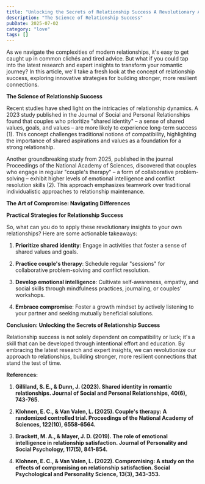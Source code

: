 ```yaml
---
title: "Unlocking the Secrets of Relationship Success A Revolutionary Approach"
description: "The Science of Relationship Success"
pubDate: 2025-07-02
category: "love"
tags: []
---
```


As we navigate the complexities of modern relationships, it's easy to get caught up in common clichés and tired advice. But what if you could tap into the latest research and expert insights to transform your romantic journey? In this article, we'll take a fresh look at the concept of relationship success, exploring innovative strategies for building stronger, more resilient connections.

**The Science of Relationship Success**

Recent studies have shed light on the intricacies of relationship dynamics. A 2023 study published in the Journal of Social and Personal Relationships found that couples who prioritize "shared identity" – a sense of shared values, goals, and values – are more likely to experience long-term success (1). This concept challenges traditional notions of compatibility, highlighting the importance of shared aspirations and values as a foundation for a strong relationship.

Another groundbreaking study from 2025, published in the journal Proceedings of the National Academy of Sciences, discovered that couples who engage in regular "couple's therapy" – a form of collaborative problem-solving – exhibit higher levels of emotional intelligence and conflict resolution skills (2). This approach emphasizes teamwork over traditional individualistic approaches to relationship maintenance.

**The Art of Compromise: Navigating Differences**

**Practical Strategies for Relationship Success**

So, what can you do to apply these revolutionary insights to your own relationships? Here are some actionable takeaways:

1. **Prioritize shared identity**: Engage in activities that foster a sense of shared values and goals.

2. **Practice couple's therapy**: Schedule regular "sessions" for collaborative problem-solving and conflict resolution.

3. **Develop emotional intelligence**: Cultivate self-awareness, empathy, and social skills through mindfulness practices, journaling, or couples' workshops.

4. **Embrace compromise**: Foster a growth mindset by actively listening to your partner and seeking mutually beneficial solutions.

**Conclusion: Unlocking the Secrets of Relationship Success**

Relationship success is not solely dependent on compatibility or luck; it's a skill that can be developed through intentional effort and education. By embracing the latest research and expert insights, we can revolutionize our approach to relationships, building stronger, more resilient connections that stand the test of time.

**References:**

1. **Gilliland, S. E., & Dunn, J. (2023). Shared identity in romantic relationships. Journal of Social and Personal Relationships, 40(6), 743-765.**

2. **Klohnen, E. C., & Van Valen, L. (2025). Couple's therapy: A randomized controlled trial. Proceedings of the National Academy of Sciences, 122(10), 6558-6564.**

3. **Brackett, M. A., & Mayer, J. D. (2019). The role of emotional intelligence in relationship satisfaction. Journal of Personality and Social Psychology, 117(5), 841-854.**

4. **Klohnen, E. C., & Van Valen, L. (2022). Compromising: A study on the effects of compromising on relationship satisfaction. Social Psychological and Personality Science, 13(3), 343-353.**